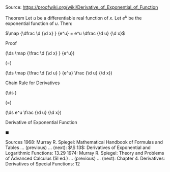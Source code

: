 # 

Source: https://proofwiki.org/wiki/Derivative_of_Exponential_of_Function

Theorem
Let $u$ be a differentiable real function of $x$.
Let $e^u$ be the exponential function of $u$.
Then:

$\map {\dfrac \d {\d x} } {e^u} = e^u \dfrac {\d u} {\d x}$


Proof













\(\ds \map {\frac \d {\d x} } {e^u}\)

\(=\)







\(\ds \map {\frac \d {\d u} } {e^u} \frac {\d u} {\d x}\)





Chain Rule for Derivatives














\(\ds \)

\(=\)







\(\ds e^u \frac {\d u} {\d x}\)





Derivative of Exponential Function



$\blacksquare$


Sources
1968: Murray R. Spiegel: Mathematical Handbook of Formulas and Tables ... (previous) ... (next): $\S 13$: Derivatives of Exponential and Logarithmic Functions: $13.29$
1974: Murray R. Spiegel: Theory and Problems of Advanced Calculus (SI ed.) ... (previous) ... (next): Chapter $4$. Derivatives: Derivatives of Special Functions: $12$




